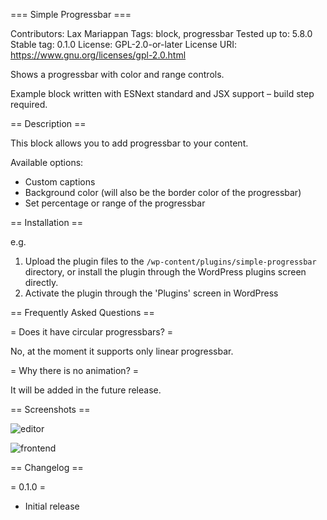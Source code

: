 === Simple Progressbar ===

Contributors:      Lax Mariappan
Tags:              block, progressbar
Tested up to:      5.8.0
Stable tag:        0.1.0
License:           GPL-2.0-or-later
License URI:       https://www.gnu.org/licenses/gpl-2.0.html

Shows a progressbar with color and range controls.

Example block written with ESNext standard and JSX support – build step required.

== Description ==

This block allows you to add progressbar to your content.

Available options:

- Custom captions
- Background color (will also be the border color of the progressbar)
- Set percentage or range of the progressbar

== Installation ==

e.g.

1. Upload the plugin files to the `/wp-content/plugins/simple-progressbar` directory, or install the plugin through the WordPress plugins screen directly.
1. Activate the plugin through the 'Plugins' screen in WordPress


== Frequently Asked Questions ==

= Does it have circular progressbars? =

No, at the moment it supports only linear progressbar.

= Why there is no animation? =

It will be added in the future release.

== Screenshots ==

![editor](https://user-images.githubusercontent.com/22427070/145196154-b7409c96-0fca-4179-95f9-00bc21a766b8.png)

![frontend](https://user-images.githubusercontent.com/22427070/145196240-bc4b2568-baf3-470e-b0a4-24e354f41ce4.png)



== Changelog ==

= 0.1.0 =
* Initial release

